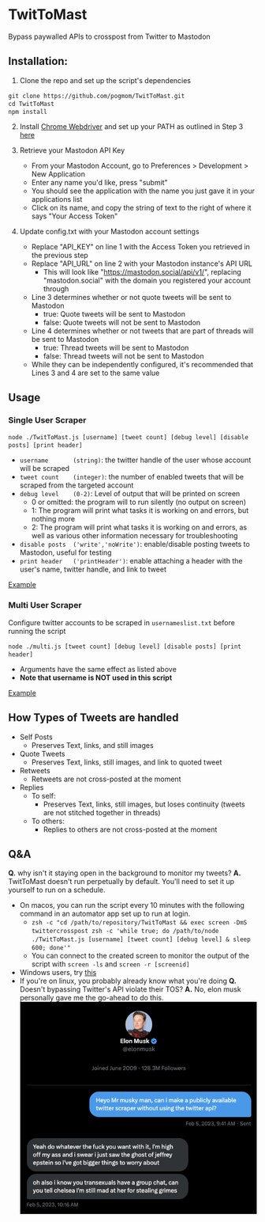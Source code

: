 # TwitToMast
Bypass paywalled APIs to crosspost from Twitter to Mastodon

## Installation:

1. Clone the repo and set up the script's dependencies
```
git clone https://github.com/pogmom/TwitToMast.git
cd TwitToMast
npm install
```

2. Install [Chrome Webdriver](https://chromedriver.chromium.org/downloads) and set up your PATH as outlined in Step 3 [here](https://www.selenium.dev/documentation/webdriver/getting_started/install_drivers/)

3. Retrieve your Mastodon API Key
	- From your Mastodon Account, go to Preferences > Development > New Application
	- Enter any name you'd like, press "submit"
	- You should see the application with the name you just gave it in your applications list
	- Click on its name, and copy the string of text to the right of where it says "Your Access Token"
	
4. Update config.txt with your Mastodon account settings
	- Replace "API_KEY" on line 1 with the Access Token you retrieved in the previous step
	- Replace "API_URL" on line 2 with your Mastodon instance's API URL
		- This will look like "https://mastodon.social/api/v1/", replacing "mastodon.social" with the domain you registered your account through
	- Line 3 determines whether or not quote tweets will be sent to Mastodon
		- true: Quote tweets will be sent to Mastodon
		- false: Quote tweets will not be sent to Mastodon
	- Line 4 determines whether or not tweets that are part of threads will be sent to Mastodon
		- true: Thread tweets will be sent to Mastodon
		- false: Thread tweets will not be sent to Mastodon
	- While they can be independently configured, it's recommended that Lines 3 and 4 are set to the same value
	
## Usage

### Single User Scraper

```
node ./TwitToMast.js [username] [tweet count] [debug level] [disable posts] [print header]
```
- `username       (string)`: the twitter handle of the user whose account will be scraped
- `tweet count    (integer)`: the number of enabled tweets that will be scraped from the targeted account
- `debug level    (0-2)`: Level of output that will be printed on screen
	- 0 or omitted: the program will to run silently (no output on screen)
	- 1: The program will print what tasks it is working on and errors, but nothing more
	- 2: The program will print what tasks it is working on and errors, as well as various other information necessary for troubleshooting
- `disable posts  ('write','noWrite')`: enable/disable posting tweets to Mastodon, useful for testing
- `print header   ('printHeader')`: enable attaching a header with the user's name, twitter handle, and link to tweet

[Example](https://tech.lgbt/@pogmommy)
	
### Multi User Scraper

Configure twitter accounts to be scraped in `usernameslist.txt` before running the script
```
node ./multi.js [tweet count] [debug level] [disable posts] [print header]
```
- Arguments have the same effect as listed above
- **Note that username is NOT used in this script**

[Example](https://techhub.social/@twitterscraper)

## How Types of Tweets are handled

- Self Posts
	- Preserves Text, links, and still images
- Quote Tweets
	- Preserves Text, links, still images, and link to quoted tweet
- Retweets
	- Retweets are not cross-posted at the moment
- Replies
	- To self:
		- Preserves Text, links, still images, but loses continuity (tweets are not stitched together in threads)
	- To others:
		- Replies to others are not cross-posted at the moment
	
## Q&A
**Q.** why isn't it staying open in the background to monitor my tweets?
**A.** TwitToMast doesn't run perpetually by default. You'll need to set it up yourself to run on a schedule.
- On macos, you can run the script every 10 minutes with the following command in an automator app set up to run at login.
	- `zsh -c "cd /path/to/repository/TwitToMast && exec screen -DmS twittercrosspost zsh -c 'while true; do /path/to/node ./TwitToMast.js [username] [tweet count] [debug level] & sleep 600; done'"`
	- You can connect to the created screen to monitor the output of the script with `screen -ls` and `screen -r [screenid]`
- Windows users, try [this](https://joshuatz.com/posts/2020/using-windows-task-scheduler-to-automate-nodejs-scripts/)
- If you're on linux, you probably already know what you're doing
**Q.** Doesn't bypassing Twitter's API violate their TOS?
**A.** No, elon musk personally gave me the go-ahead to do this.
![Proof](https://github.com/pogmom/TwitToMast/raw/main/api_license.png)